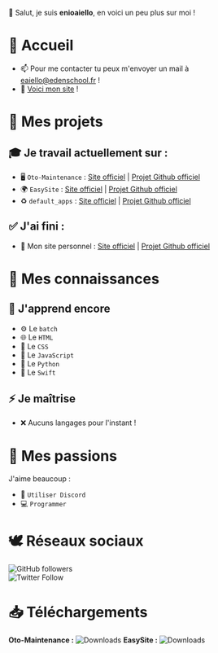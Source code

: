 👋 Salut, je suis **enioaiello**, en voici un peu plus sur moi !
# 🏡 Accueil
- 📫 Pour me contacter tu peux m'envoyer un mail à eaiello@edenschool.fr !
- 🔌 [Voici mon site](https://enioaiello.github.io/enioaiello) !
# 🔨 Mes projets
## 🎓 Je travail actuellement sur :
- 🖥 `Oto-Maintenance` : [Site officiel](https://enioaiello.github.io/Oto-Maintenance) | [Projet Github officiel](https://github.com/enioaiello/Oto-Maintenance)
- 🌍 `EasySite` : [Site officiel](https://enioaiello.github.io/EasySite) | [Projet Github officiel](https://github.com/enioaiello/EasySite)
- ♻️ `default_apps` : [Site officiel](https://enioaiello.github.io/default_apps) | [Projet Github officiel](https://github.com/enioaiello/default_apps)
## ✅ J'ai fini :
- 🎉 Mon site personnel : [Site officiel](https://enioaiello.github.io/enioaiello) | [Projet Github officiel](https://github.com/enioaiello/enioaiello)
# 🧠 Mes connaissances
## 🤔 J'apprend encore
- ⚙️ Le `batch `
- 🌐 Le `HTML`
- 🎨 Le `CSS`
- 🤖 Le `JavaScript`
- 🐍 Le `Python`
- 🦅 Le `Swift`
## ⚡ Je maîtrise
- ❌ Aucuns langages pour l'instant !
# 🎈 Mes passions
J'aime beaucoup :
- 💬 `Utiliser Discord`
- 💻 `Programmer`
# 🕊️ Réseaux sociaux
![GitHub followers](https://img.shields.io/github/followers/enioaiello?style=social)\
![Twitter Follow](https://img.shields.io/twitter/follow/enioaiello?style=social)
# 📥 Téléchargements
**Oto-Maintenance :** ![Downloads](https://img.shields.io/github/downloads/enioaeillo/Oto-Maintenance/total.svg)
**EasySite :** ![Downloads](https://img.shields.io/github/downloads/enioaeillo/EasySite/total.svg)
